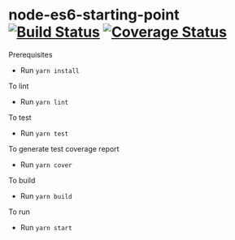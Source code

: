 # node-es6-starting-point [![Build Status](https://travis-ci.org/alanzhaonys/node-es6-starting-point.svg?branch=master)](https://travis-ci.org/alanzhaonys/node-es6-starting-point) [![Coverage Status](https://coveralls.io/repos/github/alanzhaonys/node-es6-starting-point/badge.svg)](https://coveralls.io/github/alanzhaonys/node-es6-starting-point)

Prerequisites
- Run `yarn install`

To lint
- Run `yarn lint`

To test
- Run `yarn test`

To generate test coverage report
- Run `yarn cover`

To build
- Run `yarn build`

To run
- Run `yarn start`
